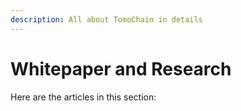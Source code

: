 ```yaml
---
description: All about TomoChain in details
---
```


# Whitepaper and Research

Here are the articles in this section:



